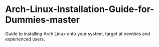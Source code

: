 # Arch-Linux-Installation-Guide-for-Dummies-master
Guide to installing Arch Linux onto your system, target at newbies and experienced users.
